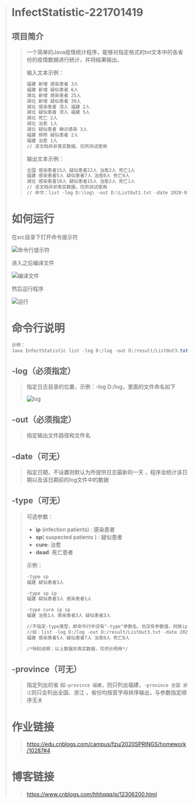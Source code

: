> # InfectStatistic-221701419
> ## 项目简介
>
> > 一个简单的Java疫情统计程序，能够对指定格式的txt文本中的各省份的疫情数据进行统计，并将结果输出。
> >
> > 输入文本示例：
> >
> > ```txt
> > 福建 新增 感染患者 3人
> > 福建 新增 疑似患者 6人
> > 湖北 新增 感染患者 25人
> > 湖北 新增 疑似患者 39人
> > 湖北 感染患者 流入 福建 2人
> > 湖北 疑似患者 流入 福建 5人
> > 湖北 死亡 2人
> > 湖北 治愈 1人
> > 湖北 疑似患者 确诊感染 3人
> > 福建 排除 疑似患者 2人
> > 福建 治愈 1人
> > // 该文档并非真实数据，仅供测试使用
> > ```
> >
> > 输出文本示例：
> >
> > ```txt
> > 全国 感染患者15人 疑似患者22人 治愈2人 死亡1人
> > 福建 感染患者5人 疑似患者7人 治愈0人 死亡0人
> > 湖北 感染患者10人 疑似患者15人 治愈2人 死亡1人
> > // 该文档并非真实数据，仅供测试使用
> > // 命令：list -log D:\log\ -out D:\ListOut1.txt -date 2020-01-22
> > ```
>
> # 如何运行
>
> 在src目录下打开命令提示符
>
> ![命令行提示符](https://images.cnblogs.com/cnblogs_com/hhhqqq/1646733/o_200214013938%E5%91%BD%E4%BB%A4%E8%A1%8C%E6%8F%90%E7%A4%BA%E7%AC%A6.png)
>
> 进入之后编译文件
>
> ![编译文件](https://images.cnblogs.com/cnblogs_com/hhhqqq/1646733/o_200214013744%E7%BC%96%E8%AF%91%E6%96%87%E4%BB%B6.png)
>
> 然后运行程序
>
> ![运行](https://images.cnblogs.com/cnblogs_com/hhhqqq/1646733/o_200214013758%E8%BF%90%E8%A1%8C.png)
>
> # 命令行说明
>
> ```java
> 示例：
> Java InfectStatistic list -log D:/log -out D:/result/ListOut3.txt -date 2020-01-22 -type sp -province 福建
> ```
>
> ## -log（必须指定）
>
> >  指定日志目录的位置，示例：-log D:/log，里面的文件命名如下
> >
> >  ![log](https://images.cnblogs.com/cnblogs_com/hhhqqq/1646733/o_200214013738log.png)
>
> ## -out（必须指定）
>
> > 指定输出文件路径和文件名 
>
> ## -date（可无）
>
> > 指定日期，不设置则默认为所提供日志最新的一天 ，程序会统计该日期以及该日期前的log文件中的数据
>
> ## -type（可无）
>
> >可选参数：
> >
> >* **ip** (infection patients) : 感染患者 
> >* **sp**( suspected patients ) :  疑似患者 
> >* **cure**:  治愈 
> >* **dead**:  死亡患者 
> >
> >示例：
> >
> >```txt
> >-type sp
> >福建 疑似患者3人
> >
> >-type sp ip
> >福建 疑似患者3人 感染患者1人
> >
> >-type cure ip sp
> >福建 治愈1人 感染患者3人 疑似患者3人
> >
> >//不指定-type类型，即命令行中没有"-type"参数名，也没有参数值，则按ip sp cure dead默认输出
> >//如：list -log D:/log -out D:/result/ListOut3.txt -date 2020-01-22 -province 福建
> >福建 感染患者5人 疑似患者7人 治愈0人 死亡0人
> >
> >/*特别说明：以上数据非真实数据，仅供示例用*/
> >```
>
> ## -province（可无）
>
> > 指定列出的省  如`-province 福建`，则只列出福建，`-province 全国 浙江`则只会列出全国、浙江 ，省份均按首字母排序输出，与参数指定顺序无关
>
> # 作业链接
>
> > <a href=" https://edu.cnblogs.com/campus/fzu/2020SPRINGS/homework/10287#4 " target="_blank"> https://edu.cnblogs.com/campus/fzu/2020SPRINGS/homework/10287#4 </a> 
>
> # 博客链接
>
> > <a href="https://www.cnblogs.com/hhhqqq/p/12306200.html" target="_blank"> https://www.cnblogs.com/hhhqqq/p/12306200.html </a>